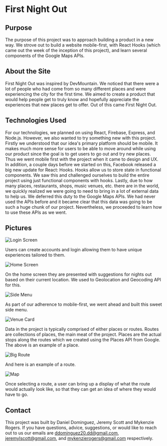 First Night Out
=======

## Purpose

The purpose of this project was to approach building a product in a new way. We strove out to build a website mobile-first, with React Hooks (which came out the week of the inception of this project), and learn several components of the Google Maps APIs.

## About the Site

First Night Out was inspired by DevMountain. We noticed that there were a lot of people who had come from so many different places and were experiencing the city for the first time. We aimed to create a product that would help people get to truly know and hopefully appreciate the experiences that new places get to offer. Out of this came First Night Out.

## Technologies Used
For our technologies, we planned on using React, Firebase, Express, and Node.js. However, we also wanted to try something new with this project. Firstly we understood that our idea's primary platform should be mobile. It makes much more sense for users to be able to move around while using our product since the goal is to get users to go out and try new places. Thus we went mobile first with the project when it came to design and UX. In addition, a couple days before we started on this, Facebook released a big new update for React: Hooks. Hooks allow us to store state in functional components. We saw this and challenged ourselves to build the entire project using just functional components with hooks. Lastly, due to how many places, restaurants, shops, music venues, etc. there are in the world, we quickly realized we were going to need to bring in a lot of external data to help us. We deferred this duty to the Google Maps APIs. We had never used the APIs before and it became clear that this data was going to be such a huge chunk of our project. Nevertheless, we proceeded to learn how to use these APIs as we went.

## Pictures

![Login Screen](https://firebasestorage.googleapis.com/v0/b/this-is-just-for-my-github.appspot.com/o/first-night-out%2Flogin_screen_fno.png?alt=media&token=f35d562d-b329-4583-80e5-798d976c79e9)

Users can create accounts and login allowing them to have unique experiences tailored to them.

![Home Screen](https://firebasestorage.googleapis.com/v0/b/this-is-just-for-my-github.appspot.com/o/first-night-out%2Fhome_screen_fno.png?alt=media&token=aaf0cc82-88ce-4f7a-88ce-d34491fe99fa)

On the home screen they are presented with suggestions for nights out based on their current location. We used to Geolocation and Geocoding API for this.

![Side Menu](https://firebasestorage.googleapis.com/v0/b/this-is-just-for-my-github.appspot.com/o/first-night-out%2Fside_menu_fno.png?alt=media&token=85b54d28-9fe0-49ae-948b-129ac416ebc6)

As part of our adherence to mobile-first, we went ahead and built this sweet side menu.

![Venue Card](https://firebasestorage.googleapis.com/v0/b/this-is-just-for-my-github.appspot.com/o/first-night-out%2Fvenue_card_fno.png?alt=media&token=ead0d5d4-a071-4580-868b-2eabf447b444)

Data in the project is typically comprised of either places or routes. Routes are collections of places, the main meat of the project. Places are the actual stops along the routes which we created using the Places API from Google. The above is an example of a place.

![Big Route](https://firebasestorage.googleapis.com/v0/b/this-is-just-for-my-github.appspot.com/o/first-night-out%2Fbig_route_fno.png?alt=media&token=df366735-6700-4ee9-8885-37a514e8de93)

And here is an example of a route.

![Map](https://firebasestorage.googleapis.com/v0/b/this-is-just-for-my-github.appspot.com/o/first-night-out%2Fmap_fno.png?alt=media&token=2533f3de-49fe-43c7-899b-66bf82b53178)

Once selecting a route, a user can bring up a display of what the route would actually look like, so that they can get an idea of where they would have to go.

## Contact
This project was built by Daniel Dominguez, Jeremy Scott and Mykenzie Rogers. If you have questions, advice, suggestions, or would like to reach out to us our emails are ddominguez20.dd@gmail.com, jeremylscott@gmail.com, and mykenzierogers@gmail.com respectively.

